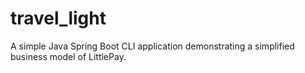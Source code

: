 # travel_light
A simple Java Spring Boot CLI application demonstrating a simplified business model of LittlePay.
